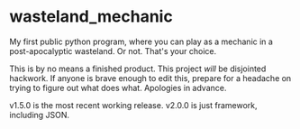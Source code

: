 # wasteland_mechanic
My first public python program, where you can play as a mechanic in a post-apocalyptic wasteland. Or not. That's your choice.

This is by no means a finished product. This project *will* be disjointed hackwork. If anyone is brave enough to edit this, prepare for a headache on trying to figure out what does what. Apologies in advance.

v1.5.0 is the most recent working release. v2.0.0 is just framework, including JSON.

